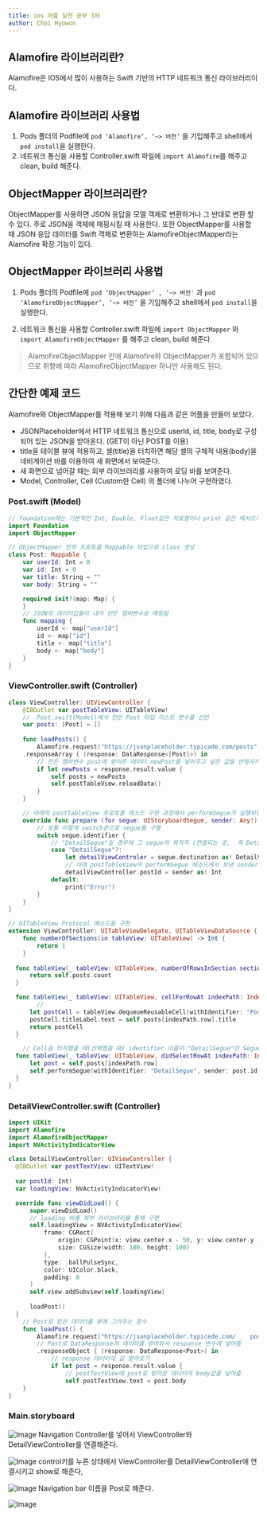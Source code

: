 ```yaml
---
title: ios 어플 실전 공부 3차
author: Choi Hyowon
---
```

## Alamofire 라이브러리란?
Alamofire은 IOS에서 많이 사용하는 Swift 기반의 HTTP 네트워크 통신 라이브러리이다. 

## Alamofire 라이브러리 사용법
1. Pods 폴더의 Podfile에 
`pod ‘Alamofire’, ‘~> 버전’` 을 기입해주고 shell에서 `pod install`을 실행한다.
2. 네트워크 통신을 사용할 Controller.swift 파일에 `import Alamofire`를 해주고 clean, build 해준다.
 
## ObjectMapper 라이브러리란?
ObjectMapper를 사용하면 JSON 응답을 모델 객체로 변환하거나 그 반대로 변환 할 수 있다. 주로 JSON을 객체에 매핑시킬 때 사용한다.
또한 ObjectMapper를 사용할 때 JSON 응답 데이터를 Swift 객체로 변환하는 AlamofireObjectMapper라는 Alamofire 확장 기능이 있다.

## ObjectMapper 라이브러리 사용법
1. Pods 폴더의 Podfile에 
`pod ‘ObjectMapper’ , ‘~> 버전'` 과
`pod ‘AlamofireObjectMapper’, ‘~> 버전’` 을 기입해주고 shell에서 `pod install`을 실행한다.

2. 네트워크 통신을 사용할 Controller.swift 파일에 `import ObjectMapper` 와  `import AlamofireObjectMapper` 를 해주고 clean, build 해준다.

> AlamofireObjectMapper 안에 Alamofire와 ObjectMapper가 포함되어 있으므로 취향에 따라 AlamofireObjectMapper 하나만 사용해도 된다.

## 간단한 예제 코드
Alamofire와 ObjectMapper를 적용해 보기 위해 다음과 같은 어플을 만들어 보았다.
* JSONPlaceholder에서 HTTP 네트워크 통신으로  userId, id, title, body로 구성되어 있는 JSON을 받아온다. (GET이 아닌 POST를 이용)
* title을 테이블 뷰에 적용하고, 셀(title)을 터치하면 해당 셀의 구체적 내용(body)을 네비게이션 바를 이용하여 새 화면에서 보여준다. 
* 새 화면으로 넘어갈 때는 외부 라이브러리를 사용하여 로딩 바를 보여준다. 
* Model, Controller, Cell (Custom한 Cell) 의 폴더에 나누어 구현하였다.

### Post.swift (Model)
```swift
// foundation에는 기본적인 Int, Double, Float같은 자료형이나 print 같은 메서드가 들어가 있다. UIKit에는 foundation이 포함되어 있다.
import Foundation
import ObjectMapper

// ObjectMapper 안의 프로토콜 Mappable 타입으로 class 생성
class Post: Mappable {
	var userId: Int = 0
	var id: Int = 0
	var title: String = ""
	var body: String = ""

	required init?(map: Map) {
	}
	// JSON의 데이터값들이 내가 만든 멤버변수로 매핑됨
	func mapping {
		userId <- map["userId"]
		id <- map["id"]
		title <- map["title"]
		body <- map["body"]
	}
}
```

### ViewController.swift (Controller)
```swift
class ViewController: UIViewController {
	@IBOutlet var postTableView: UITableView!
	//  Post.swift(Model)에서 만든 Post 타입 리스트 변수를 선언
	var posts: [Post] = []
	
	func loadPosts() {
		Alamofire.request("https://jsonplaceholder.typicode.com/posts")
	.responseArray { (response: DataResponse<[Post]>) in
		// 만든 멤버변수 post에 받아온 데이터 newPost를 넣어주고 넣은 값을 반영시키기 위해 postTableView를 reload한다.
		if let newPosts = response.result.value {
			self.posts = newPosts
			self.postTableView.reloadData()
		}
	}

	// 아래의 postTableView 프로토콜 메소드 구현 과정에서 performSegue가 실행되면 prepare 메소드가 실행된다.
	override func prepare (for segue: UIStoryboardSegue, sender: Any?) {
		// 보통 이렇게 switch문으로 segue를 구별
		switch segue.identifier {
			// "DetailSegue"일 경우에 그 segue의 목적지 (연결되는 곳,  즉 DetailViewController)을 변수로 선언하고 강제 형변환 해준다. 
			case "DetailSegue"?:
				let detailViewControler = segue.destination as! DetailViewController
				// 아래 postTableView의 performSegue 메소드에서 보낸 sender(즉 데이터의 post.id)를 detailViewController의 postId에 대입하고 강제 형변환 해준다.
				detailViewController.postId = sender as! Int
			default:
				print("Error")
		}
	}
}

// UITableView Protocol 메소드들 구현
extension ViewController: UITableViewDelegate, UITableViewDataSource {
	func numberOfSections(in tableView: UITableView) -> Int {
		return 1
	}
    
  func tableView(_ tableView: UITableView, numberOfRowsInSection section: Int) -> Int {
      return self.posts.count
  }

  func tableView(_ tableView: UITableView, cellForRowAt indexPath: IndexPath) -> UITableViewCell {
		// 
      let postCell = tableView.dequeueReusableCell(withIdentifier: "PostCell") as! PostCell
      postCell.titleLabel.text = self.posts[indexPath.row].title
      return postCell
  }

	// Cell을 터치했을 때(선택했을 때) identifier 이름이 "DetailSegue"인 Segue를 실행시킨다. post.id를 보낸다.
  func tableView(_ tableView: UITableView, didSelectRowAt indexPath: IndexPath) {
      let post = self.posts[indexPath.row]
      self.performSegue(withIdentifier: "DetailSegue", sender: post.id)
  }
}
```

### DetailViewController.swift (Controller)
```swift
import UIKit
import Alamofire
import AlamofireObjectMapper
import NVActivityIndicatorView

class DetailViewController: UIViewController {
  @IBOutlet var postTextView: UITextView!
    
  var postId: Int!
  var loadingView: NVActivityIndicatorView!

  override func viewDidLoad() {
      super.viewDidLoad()
      // loading 바를 외부 라이브러리를 통해 구현
      self.loadingView = NVActivityIndicatorView(
          frame: CGRect(
              origin: CGPoint(x: view.center.x - 50, y: view.center.y - 50),
              size: CGSize(width: 100, height: 100)
          ),
          type: .ballPulseSync,
          color: UIColor.black,
          padding: 0
      )
      self.view.addSubview(self.loadingView)
    
      loadPost()
  }
	// Post로 받은 데이터를 뷰에 그려주는 함수
	func loadPost() {
		Alamofire.request("https://jsonplaceholder.typicede.com/	posts/\(id)")
		// Post로 DataResponse의 데이터를 받아와서 response 변수에 넣어줌
		.responseObject { (response: DataResponse<Post>) in
			// response 데이터의 값 받아오기
			if let post = response.result.value { 
				// postTextView에 post로 받아온 데이터의 body값을 넣어줌
				self.postTextView.text = post.body
	}
}
```

### Main.storyboard
![Image](/images/embed_storyboard.png)
Navigation Controller를 넣어서 ViewController와 DetailViewController를 연결해준다.

![Image](/images/networkStudy_control_storyboard.png)
control키를 누른 상태에서 ViewController를 DetailViewController에 연결시키고 show로 해준다,

![Image](/images/networkStudy_navigationTitle_storyboard.png)
Navigation bar 이름을 Post로 해준다.

![Image](/images/networkStudy_storyboard.png)

